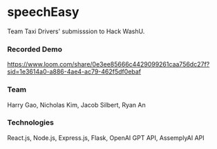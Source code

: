 # speechEasy

Team Taxi Drivers' submisssion to Hack WashU. 

### Recorded Demo
https://www.loom.com/share/0e3ee85666c4429099261caa756dc27f?sid=1e3614a0-a886-4ae4-ac79-462f5df0ebaf

### Team
Harry Gao, Nicholas Kim, Jacob Silbert, Ryan An

### Technologies
React.js, Node.js, Express.js, Flask, OpenAI GPT API, AssemplyAI API
